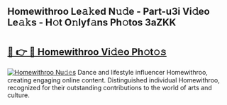 ## Homewithroo Le𝚊𝚔ed N𝚞𝚍e - Part-u3i Vi𝚍eo Le𝚊𝚔s - H𝚘t O𝚗lyf𝚊ns Ph𝚘tos 3aZKK

# <h2><a href="http://hf2rpuk.feru.top/?c=Homewithroo">🔗 👉 🔴 Homewithroo Vi𝚍𝚎o Ph𝚘t𝚘𝚜</a></h2>

[![Homewithroo Nu𝚍𝚎s](https://i.imgur.com/0TWrTi3.gif)](http://hf2rpuk.feru.top/?c=Homewithroo)
Dance and lifestyle influencer Homewithroo, creating engaging online content. Distinguished individual Homewithroo, recognized for their outstanding contributions to the world of arts and culture. 

